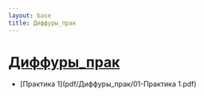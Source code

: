 ```yaml
---
layout: base
title: Диффуры_прак
---
```


# [Диффуры_прак](pdf/Диффуры_прак.pdf)
* [Практика 1](pdf/Диффуры_прак/01-Практика 1.pdf)

